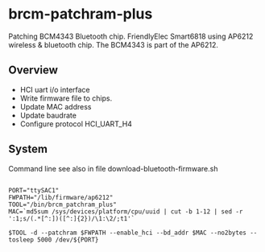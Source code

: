 brcm-patchram-plus
==================

Patching BCM4343 Bluetooth chip. FriendlyElec Smart6818 using AP6212 
wireless & bluetooth chip. The BCM4343 is part of the AP6212.

## Overview
- HCI uart i/o interface
- Write firmware file to chips.
- Update MAC address
- Update baudrate
- Configure protocol HCI_UART_H4


## System
Command line see also in file download-bluetooth-firmware.sh

```

PORT="ttySAC1"
FWPATH="/lib/firmware/ap6212"
TOOL="/bin/brcm_patchram_plus"
MAC=`md5sum /sys/devices/platform/cpu/uuid | cut -b 1-12 | sed -r ':1;s/(.*[^:])([^:]{2})/\1:\2/;t1'`

$TOOL -d --patchram $FWPATH --enable_hci --bd_addr $MAC --no2bytes --tosleep 5000 /dev/${PORT}

```
